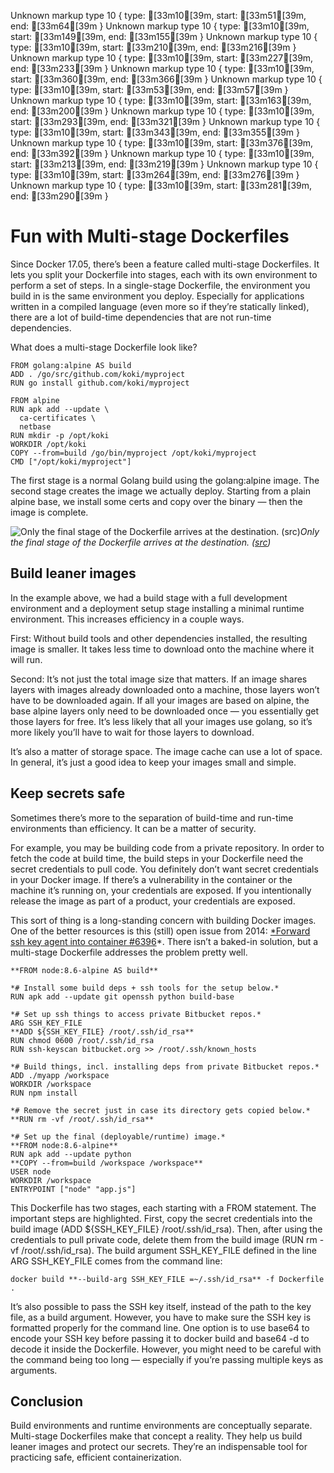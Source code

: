 Unknown markup type 10 { type: [33m10[39m, start: [33m51[39m, end: [33m64[39m }
Unknown markup type 10 { type: [33m10[39m, start: [33m149[39m, end: [33m155[39m }
Unknown markup type 10 { type: [33m10[39m, start: [33m210[39m, end: [33m216[39m }
Unknown markup type 10 { type: [33m10[39m, start: [33m227[39m, end: [33m233[39m }
Unknown markup type 10 { type: [33m10[39m, start: [33m360[39m, end: [33m366[39m }
Unknown markup type 10 { type: [33m10[39m, start: [33m53[39m, end: [33m57[39m }
Unknown markup type 10 { type: [33m10[39m, start: [33m163[39m, end: [33m200[39m }
Unknown markup type 10 { type: [33m10[39m, start: [33m293[39m, end: [33m321[39m }
Unknown markup type 10 { type: [33m10[39m, start: [33m343[39m, end: [33m355[39m }
Unknown markup type 10 { type: [33m10[39m, start: [33m376[39m, end: [33m392[39m }
Unknown markup type 10 { type: [33m10[39m, start: [33m213[39m, end: [33m219[39m }
Unknown markup type 10 { type: [33m10[39m, start: [33m264[39m, end: [33m276[39m }
Unknown markup type 10 { type: [33m10[39m, start: [33m281[39m, end: [33m290[39m }

# Fun with Multi-stage Dockerfiles

Since Docker 17.05, there’s been a feature called multi-stage Dockerfiles. It lets you split your Dockerfile into stages, each with its own environment to perform a set of steps. In a single-stage Dockerfile, the environment you build in is the same environment you deploy. Especially for applications written in a compiled language (even more so if they’re statically linked), there are a lot of build-time dependencies that are not run-time dependencies.

What does a multi-stage Dockerfile look like?

    FROM golang:alpine AS build
    ADD . /go/src/github.com/koki/myproject
    RUN go install github.com/koki/myproject

    FROM alpine
    RUN apk add --update \
      ca-certificates \
      netbase
    RUN mkdir -p /opt/koki
    WORKDIR /opt/koki
    COPY --from=build /go/bin/myproject /opt/koki/myproject
    CMD ["/opt/koki/myproject"]

The first stage is a normal Golang build using the golang:alpine image. The second stage creates the image we actually deploy. Starting from a plain alpine base, we install some certs and copy over the binary — then the image is complete.

![Only the final stage of the Dockerfile arrives at the destination. ([src](https://artgallery.msfc.nasa.gov/4459.html))](https://cdn-images-1.medium.com/max/2000/1*Sqr47-ktgrX_bERKrAhf5Q.jpeg)*Only the final stage of the Dockerfile arrives at the destination. ([src](https://artgallery.msfc.nasa.gov/4459.html))*

## Build leaner images

In the example above, we had a build stage with a full development environment and a deployment setup stage installing a minimal runtime environment. This increases efficiency in a couple ways.

First: Without build tools and other dependencies installed, the resulting image is smaller. It takes less time to download onto the machine where it will run.

Second: It’s not just the total image size that matters. If an image shares layers with images already downloaded onto a machine, those layers won’t have to be downloaded again. If all your images are based on alpine, the base alpine layers only need to be downloaded once — you essentially get those layers for free. It’s less likely that all your images use golang, so it’s more likely you’ll have to wait for those layers to download.

It’s also a matter of storage space. The image cache can use a lot of space. In general, it’s just a good idea to keep your images small and simple.

## Keep secrets safe

Sometimes there’s more to the separation of build-time and run-time environments than efficiency. It can be a matter of security.

For example, you may be building code from a private repository. In order to fetch the code at build time, the build steps in your Dockerfile need the secret credentials to pull code. You definitely don’t want secret credentials in your Docker image. If there’s a vulnerability in the container or the machine it’s running on, your credentials are exposed. If you intentionally release the image as part of a product, your credentials are exposed.

This sort of thing is a long-standing concern with building Docker images. One of the better resources is this (still) open issue from 2014: [*Forward ssh key agent into container #6396](https://github.com/moby/moby/issues/6396)*. There isn’t a baked-in solution, but a multi-stage Dockerfile addresses the problem pretty well.

    **FROM node:8.6-alpine AS build**

    *# Install some build deps + ssh tools for the setup below.*
    RUN apk add --update git openssh python build-base

    *# Set up ssh things to access private Bitbucket repos.*
    ARG SSH_KEY_FILE
    **ADD ${SSH_KEY_FILE} /root/.ssh/id_rsa**
    RUN chmod 0600 /root/.ssh/id_rsa
    RUN ssh-keyscan bitbucket.org >> /root/.ssh/known_hosts

    *# Build things, incl. installing deps from private Bitbucket repos.*
    ADD ./myapp /workspace
    WORKDIR /workspace
    RUN npm install

    *# Remove the secret just in case its directory gets copied below.*
    **RUN rm -vf /root/.ssh/id_rsa**

    *# Set up the final (deployable/runtime) image.*
    **FROM node:8.6-alpine**
    RUN apk add --update python
    **COPY --from=build /workspace /workspace**
    USER node
    WORKDIR /workspace
    ENTRYPOINT ["node" "app.js"]

This Dockerfile has two stages, each starting with a FROM statement. The important steps are highlighted. First, copy the secret credentials into the build image (ADD ${SSH_KEY_FILE} /root/.ssh/id_rsa). Then, after using the credentials to pull private code, delete them from the build image (RUN rm -vf /root/.ssh/id_rsa). The build argument SSH_KEY_FILE defined in the line ARG SSH_KEY_FILE comes from the command line:

    docker build **--build-arg SSH_KEY_FILE =~/.ssh/id_rsa** -f Dockerfile .

It’s also possible to pass the SSH key itself, instead of the path to the key file, as a build argument. However, you have to make sure the SSH key is formatted properly for the command line. One option is to use base64 to encode your SSH key before passing it to docker build and base64 -d to decode it inside the Dockerfile. However, you might need to be careful with the command being too long — especially if you’re passing multiple keys as arguments.

## Conclusion

Build environments and runtime environments are conceptually separate. Multi-stage Dockerfiles make that concept a reality. They help us build leaner images and protect our secrets. They’re an indispensable tool for practicing safe, efficient containerization.
